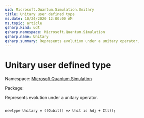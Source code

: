 ```yaml
---
uid: Microsoft.Quantum.Simulation.Unitary
title: Unitary user defined type
ms.date: 10/24/2020 12:00:00 AM
ms.topic: article
qsharp.kind: udt
qsharp.namespace: Microsoft.Quantum.Simulation
qsharp.name: Unitary
qsharp.summary: Represents evolution under a unitary operator.
---
```


# Unitary user defined type

Namespace: [Microsoft.Quantum.Simulation](xref:Microsoft.Quantum.Simulation)

Package: [](https://nuget.org/packages/)


Represents evolution under a unitary operator.

```qsharp

newtype Unitary = ((Qubit[] => Unit is Adj + Ctl));
```

